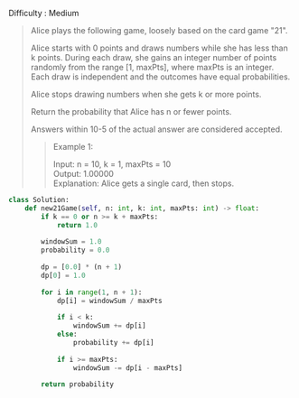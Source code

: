 Difficulty : Medium 

>Alice plays the following game, loosely based on the card game "21".
>
>Alice starts with 0 points and draws numbers while she has less than k points. During each draw, she gains an integer number of points randomly from the range [1, maxPts], where maxPts is an integer. Each draw is independent and the outcomes have equal probabilities.
>
>Alice stops drawing numbers when she gets k or more points.
>
>Return the probability that Alice has n or fewer points.  
>
>Answers within 10-5 of the actual answer are considered accepted.  
>
>>Example 1:  
>>
>>Input: n = 10, k = 1, maxPts = 10  
>>Output: 1.00000  
>>Explanation: Alice gets a single card, then stops.  

```python 
class Solution:
    def new21Game(self, n: int, k: int, maxPts: int) -> float:
        if k == 0 or n >= k + maxPts:
            return 1.0
        
        windowSum = 1.0
        probability = 0.0
        
        dp = [0.0] * (n + 1)
        dp[0] = 1.0
        
        for i in range(1, n + 1):
            dp[i] = windowSum / maxPts
            
            if i < k:
                windowSum += dp[i]
            else:
                probability += dp[i]
            
            if i >= maxPts:
                windowSum -= dp[i - maxPts]
        
        return probability
```        
